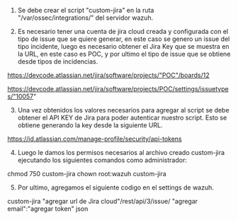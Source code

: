 1. Se debe crear el script "custom-jira" en la ruta "/var/ossec/integrations/" del servidor wazuh.

2. Es necesario tener una cuenta de jira cloud creada y configurada con el tipo de issue que se quiere generar, en este caso se genero un issue del tipo incidente, luego es necesario obtener el Jira Key que se muestra en la URL, en este caso es POC, y por ultimo el tipo de issue que se obtiene desde tipos de incidencias.

https://devcode.atlassian.net/jira/software/projects/"POC"/boards/12

https://devcode.atlassian.net/jira/software/projects/POC/settings/issuetypes/"10057"

3. Una vez obtenidos los valores necesarios para agregar al script se debe obtener el API KEY de Jira para poder autenticar nuestro script. Esto se obtiene generando la key desde la siguiente URL.

https://id.atlassian.com/manage-profile/security/api-tokens

4. Luego le damos los permisos necesarios al archivo creado custom-jira ejecutando los siguientes comandos como administrador:

chmod 750 custom-jira
chown root:wazuh custom-jira

5. Por ultimo, agregamos el siguiente codigo en el settings de wazuh.

<integration>
  <name>custom-jira</name>
  <hook_url>"agregar url de Jira cloud"/rest/api/3/issue/</hook_url>
  <api_key>"agregar email":"agregar token"</api_key>
  <alert_format>json</alert_format>
</integration>